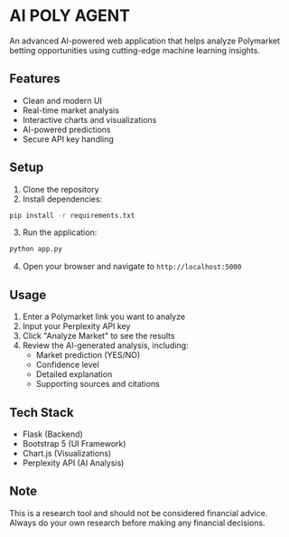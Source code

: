 # AI POLY AGENT

An advanced AI-powered web application that helps analyze Polymarket betting opportunities using cutting-edge machine learning insights.

## Features

- Clean and modern UI
- Real-time market analysis
- Interactive charts and visualizations
- AI-powered predictions
- Secure API key handling

## Setup

1. Clone the repository
2. Install dependencies:
```bash
pip install -r requirements.txt
```

3. Run the application:
```bash
python app.py
```

4. Open your browser and navigate to `http://localhost:5000`

## Usage

1. Enter a Polymarket link you want to analyze
2. Input your Perplexity API key
3. Click "Analyze Market" to see the results
4. Review the AI-generated analysis, including:
   - Market prediction (YES/NO)
   - Confidence level
   - Detailed explanation
   - Supporting sources and citations

## Tech Stack

- Flask (Backend)
- Bootstrap 5 (UI Framework)
- Chart.js (Visualizations)
- Perplexity API (AI Analysis)

## Note

This is a research tool and should not be considered financial advice. Always do your own research before making any financial decisions. 